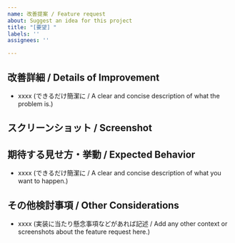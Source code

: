 ```yaml
---
name: 改善提案 / Feature request
about: Suggest an idea for this project
title: "[要望] "
labels: ''
assignees: ''

---
```


## 改善詳細 / Details of Improvement
- xxxx (できるだけ簡潔に / A clear and concise description of what the problem is.)

## スクリーンショット / Screenshot

## 期待する見せ方・挙動 / Expected Behavior
- xxxx (できるだけ簡潔に / A clear and concise description of what you want to happen.)

## その他検討事項 / Other Considerations
- xxxx (実装に当たり懸念事項などがあれば記述 / Add any other context or screenshots about the feature request here.)
